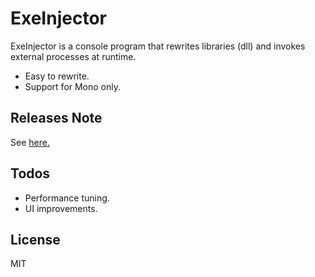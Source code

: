 # ExeInjector
ExeInjector is a console program that rewrites libraries (dll) and invokes external processes at runtime.

 - Easy to rewrite.
 - Support for Mono only.

## Releases Note
See [here.](https://github.com/aiczk/ExeInjector/releases)

## Todos
 - Performance tuning.
 - UI improvements.

License
----
MIT
